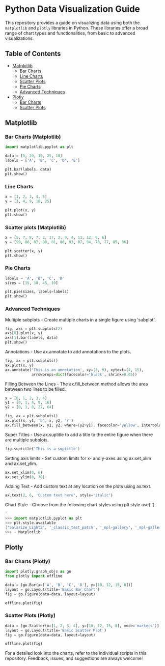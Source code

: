 # Python Data Visualization Guide

This repository provides a guide on visualizing data using both the `matplotlib` and `plotly` libraries in Python. These libraries offer a broad range of chart types and functionalities, from basic to advanced visualizations.

## Table of Contents

- [Matplotlib](#matplotlib)
    - [Bar Charts](#bar-charts-matplotlib)
    - [Line Charts](#line-charts)
    - [Scatter Plots](#scatter-plots-matplotlib)
    - [Pie Charts](#pie-charts)
    - [Advanced Techniques](#advanced-techniques)
- [Plotly](#plotly)
    - [Bar Charts](#bar-charts-plotly)
    - [Scatter Plots](#scatter-plots-plotly)


## Matplotlib


### Bar Charts (Matplotlib)


```python
import matplotlib.pyplot as plt

data = [5, 20, 15, 25, 10]
labels = ['A', 'B', 'C', 'D', 'E']

plt.bar(labels, data)
plt.show()
```

### Line Charts

```python
x = [1, 2, 3, 4, 5]
y = [1, 4, 9, 16, 25]

plt.plot(x, y)
plt.show()
```

### Scatter plots (Matplotlib)

```python
x = [5, 7, 8, 7, 2, 17, 2, 9, 4, 11, 12, 9, 6]
y = [99, 86, 87, 88, 81, 86, 93, 87, 94, 78, 77, 85, 86]

plt.scatter(x, y)
plt.show()
```

### Pie Charts

```python
labels = 'A', 'B', 'C', 'D'
sizes = [15, 30, 45, 10]

plt.pie(sizes, labels=labels)
plt.show()
```

### Advanced Techniques 

Multiple subplots - Create multiple charts in a single figure using 'subplot'.

```python
fig, axs = plt.subplots(2)
axs[0].plot(x, y)
axs[1].bar(labels, data)
plt.show()
```

Annotations - Use ax.annotate to add annotations to the plots.

```python
fig, ax = plt.subplots()
ax.plot(x, y)
ax.annotate('This is an annotation', xy=(3, 9), xytext=(4, 15),
            arrowprops=dict(facecolor='black', shrink=0.05))
```

Filling Between the Lines - The ax.fill_between method allows the area between two lines to be filled.

```python
x = [0, 1, 2, 3, 4]
y1 = [0, 1, 4, 9, 16]
y2 = [0, 1, 8, 27, 64]

fig, ax = plt.subplots()
ax.plot(x, y1, 'b', x, y2, 'r')
ax.fill_between(x, y1, y2, where=(y2>y1), facecolor='yellow', interpolate=True)
```

Super Titles - Use ax.suptitle to add a title to the entire figure when there are multiple subplots.

```python
fig.suptitle('This is a suptitle')
```

Setting axis limits - Set custom limits for x- and y-axes using ax.set_xlim and ax.set_ylim.

```python
ax.set_xlim(0, 6)
ax.set_ylim(0, 70)

```

Adding Text - Add custom text at any location on the plots using ax.text.

```python
ax.text(2, 6, 'Custom text here', style='italic')
```

Chart Style - Choose from the following chart styles using plt.style.use('').

```python
`
>>> import matplotlib.pyplot as plt
>>> plt.style.available
['Solarize_Light2', '_classic_test_patch', '_mpl-gallery', '_mpl-gallery-nogrid', 'bmh', 'classic', 'dark_background', 'fast', 'fivethirtyeight', 'ggplot', 'grayscale', 'seaborn-v0_8', 'seaborn-v0_8-bright', 'seaborn-v0_8-colorblind', 'seaborn-v0_8-dark', 'seaborn-v0_8-dark-palette', 'seaborn-v0_8-darkgrid', 'seaborn-v0_8-deep', 'seaborn-v0_8-muted', 'seaborn-v0_8-notebook', 'seaborn-v0_8-paper', 'seaborn-v0_8-pastel', 'seaborn-v0_8-poster', 'seaborn-v0_8-talk', 'seaborn-v0_8-ticks', 'seaborn-v0_8-white', 'seaborn-v0_8-whitegrid', 'tableau-colorblind10']
>>> - Matplotlib
```


## Plotly


### Bar Charts (Plotly)

```python
import plotly.graph_objs as go
from plotly import offline

data = [go.Bar(x=['A', 'B', 'C', 'D'], y=[10, 12, 15, 8])]
layout = go.Layout(title='Basic Bar Chart')
fig = go.Figure(data=data, layout=layout)

offline.plot(fig)
```

### Scatter Plots (Plotly)

```python
data = [go.Scatter(x=[1, 2, 3, 4], y=[10, 12, 15, 8], mode='markers')]
layout = go.Layout(title='Basic Scatter Plot')
fig = go.Figure(data=data, layout=layout)

offline.plot(fig)
```

For a detailed look into the charts, refer to the individual scripts in this repository. Feedback, issues, and suggestions are always welcome!
















